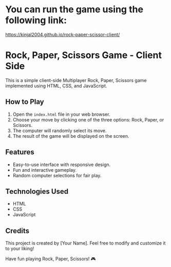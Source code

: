 # You can run the game using the following link:
https://kinjal2004.github.io/rock-paper-scissor-client/
# Rock, Paper, Scissors Game - Client Side

This is a simple client-side Multiplayer Rock, Paper, Scissors game implemented using HTML, CSS, and JavaScript. 

## How to Play

1. Open the `index.html` file in your web browser.
2. Choose your move by clicking one of the three options: Rock, Paper, or Scissors.
3. The computer will randomly select its move.
4. The result of the game will be displayed on the screen.

## Features

- Easy-to-use interface with responsive design.
- Fun and interactive gameplay.
- Random computer selections for fair play.

## Technologies Used

- HTML
- CSS
- JavaScript

## Credits

This project is created by [Your Name]. Feel free to modify and customize it to your liking!

Have fun playing Rock, Paper, Scissors! 🎮
